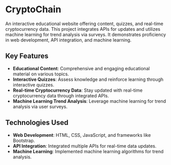 # CryptoChain
An interactive educational website offering content, quizzes, and real-time cryptocurrency data. This project integrates APIs for updates and utilizes machine learning for trend analysis via surveys. It demonstrates proficiency in web development, API integration, and machine learning.

## Key Features

- **Educational Content**: Comprehensive and engaging educational material on various topics.
- **Interactive Quizzes**: Assess knowledge and reinforce learning through interactive quizzes.
- **Real-time Cryptocurrency Data**: Stay updated with real-time cryptocurrency data through integrated APIs.
- **Machine Learning Trend Analysis**: Leverage machine learning for trend analysis via user surveys.

## Technologies Used

- **Web Development**: HTML, CSS, JavaScript, and frameworks like Bootstrap.
- **API Integration**: Integrated multiple APIs for real-time data updates.
- **Machine Learning**: Implemented machine learning algorithms for trend analysis.


